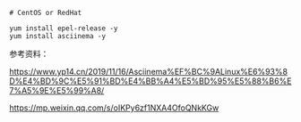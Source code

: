 ```
# CentOS or RedHat

yum install epel-release -y
yum install asciinema -y
```
参考资料：

https://www.yp14.cn/2019/11/16/Asciinema%EF%BC%9ALinux%E6%93%8D%E4%BD%9C%E5%91%BD%E4%BB%A4%E5%BD%95%E5%88%B6%E7%A5%9E%E5%99%A8/

https://mp.weixin.qq.com/s/oIKPy6zf1NXA4OfoQNkKGw 
